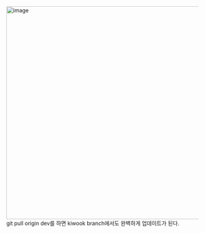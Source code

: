 <img width="908" height="557" alt="image" src="https://github.com/user-attachments/assets/8d47141e-eb00-45b9-8529-e3d62015f2b6" />

<br/>
git pull origin dev를 하면 kiwook branch에서도 완벽하게 업데이트가 된다.

